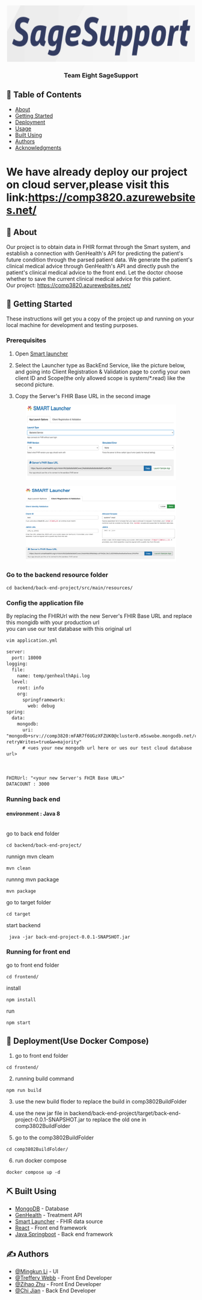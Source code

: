 <p align="center">
  <a href="" rel="noopener">
 <img width=500px height=150px src="images/title.png" alt="Project logo"></a>
</p>

<h3 align="center">Team Eight SageSupport</h3>





## 📝 Table of Contents

- [About](#about)
- [Getting Started](#getting_started)
- [Deployment](#deployment)
- [Usage](#usage)
- [Built Using](#built_using)
- [Authors](#authors)
- [Acknowledgments](#acknowledgement)

# We have already deploy our project on cloud server,please visit this link:https://comp3820.azurewebsites.net/

## 🧐 About <a name = "about"></a>

Our project is to obtain data in FHIR format through the Smart system, and establish a connection with GenHealth's API for predicting the patient's future condition through the parsed patient data. We generate the patient's clinical medical advice through GenHealth's API and directly push the patient's clinical medical advice to the front end. Let the doctor choose whether to save the current clinical medical advice for this patient. <br>
Our project: https://comp3820.azurewebsites.net/

## 🏁 Getting Started <a name = "getting_started"></a>

These instructions will get you a copy of the project up and running on your local machine for development and testing purposes. 

### Prerequisites

1. Open [Smart launcher](https://launch.smarthealthit.org/) 

2. Select the Launcher type as BackEnd Service, like the picture below, and going into Client Registration & Validation page to config your own client ID and Scope(the only allowed scope is system/*.read) like the second picture.
3. Copy the Server's FHIR Base URL in the second image
<p align="center">
 <img width=400px height=200ox src="images/launchType.png" alt="Project logo" >
 <p>
 <p align="center">
  <img width=400px height=200ox src="images/secondlaunch.png" alt="Project logo">
<p>

### Go to the backend resource folder
```
cd backend/back-end-project/src/main/resources/ 
```

### Config the application file
 By replacing the FHIRUrl with the new Server's FHIR Base URL and replace this mongidb with your production url<br>
you can use our test database with this original url
```
vim application.yml
```
```
server:
  port: 18000
logging:
  file:
    name: temp/genhealthApi.log
  level:
    root: info
    org:
      springframework:
        web: debug
spring:
  data:
    mongodb:
      uri: "mongodb+srv://comp3820:mFAR7f6UGzXFZUK0@cluster0.m5swobe.mongodb.net/comp3820?retryWrites=true&w=majority"
      # <ues your new mongodb url here or ues our test cloud database url>



FHIRUrl: "<your new Server's FHIR Base URL>"
DATACOUNT : 3000

```

### Running back end

#### environment : Java 8
<br>
go to back end folder

```
cd backend/back-end-project/
```

runnign mvn cleam
```
mvn clean
```

runnng mvn package

```
mvn package
```

go to target folder
```
cd target
```

start backend
```
 java -jar back-end-project-0.0.1-SNAPSHOT.jar 
```


### Running for front end

go to front end folder
```
cd frontend/
```

install
```
npm install
```

run

```
npm start
```


## 🚀 Deployment(Use Docker Compose) <a name = "deployment"></a>



1. go to front end folder


```
cd frontend/
```

2. running build command
```
npm run build
```
3. use the new build floder to replace the build in comp3802BuildFolder

4. use the new jar file in backend/back-end-project/target/back-end-project-0.0.1-SNAPSHOT.jar  to replace the old one in comp3802BuildFolder

5. go to the comp3802BuildFolder
```
cd comp3802BuildFolder/
```
6. run docker compose
```
docker compose up -d
```



## ⛏️ Built Using <a name = "built_using"></a>

- [MongoDB](https://www.mongodb.com/) - Database
- [GenHealth](https://genhealth.ai/) - Treatment API
- [Smart Launcher](https://launch.smarthealthit.org/) - FHIR data source
- [React](https://react.dev/) - Front end framework
- [Java Springboot](https://spring.io/) - Back end framework

## ✍️ Authors <a name = "authors"></a>


- [@Mingkun Li](https://github.com/Mingkli) - UI
- [@Treffery Webb](https://github.com/tweeeb) - Front End Developer 
- [@Zihao Zhu](https://github.com/ShukoAzusa) - Front End Developer 
- [@Chi Jian](https://github.com/jianchidundundun) - Back End Developer 



